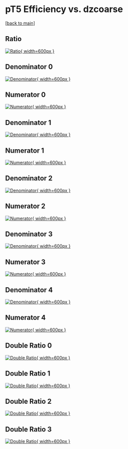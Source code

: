 # pT5 Efficiency vs. dzcoarse

[[back to main](./)]



## Ratio

[![Ratio](../mtv/var/pT5_xtr_211_0_eff_dzcoarse.png){ width=600px }](../mtv/var/pT5_xtr_211_0_eff_dzcoarse.pdf)

## Denominator 0

[![Denominator](../mtv/den/pT5_xtr_211_0_eff_dzcoarse_den0.png){ width=600px }](../mtv/den/pT5_xtr_211_0_eff_dzcoarse_den0.pdf)

## Numerator 0

[![Numerator](../mtv/num/pT5_xtr_211_0_eff_dzcoarse_num0.png){ width=600px }](../mtv/num/pT5_xtr_211_0_eff_dzcoarse_num0.pdf)

## Denominator 1

[![Denominator](../mtv/den/pT5_xtr_211_0_eff_dzcoarse_den1.png){ width=600px }](../mtv/den/pT5_xtr_211_0_eff_dzcoarse_den1.pdf)

## Numerator 1

[![Numerator](../mtv/num/pT5_xtr_211_0_eff_dzcoarse_num1.png){ width=600px }](../mtv/num/pT5_xtr_211_0_eff_dzcoarse_num1.pdf)

## Denominator 2

[![Denominator](../mtv/den/pT5_xtr_211_0_eff_dzcoarse_den2.png){ width=600px }](../mtv/den/pT5_xtr_211_0_eff_dzcoarse_den2.pdf)

## Numerator 2

[![Numerator](../mtv/num/pT5_xtr_211_0_eff_dzcoarse_num2.png){ width=600px }](../mtv/num/pT5_xtr_211_0_eff_dzcoarse_num2.pdf)

## Denominator 3

[![Denominator](../mtv/den/pT5_xtr_211_0_eff_dzcoarse_den3.png){ width=600px }](../mtv/den/pT5_xtr_211_0_eff_dzcoarse_den3.pdf)

## Numerator 3

[![Numerator](../mtv/num/pT5_xtr_211_0_eff_dzcoarse_num3.png){ width=600px }](../mtv/num/pT5_xtr_211_0_eff_dzcoarse_num3.pdf)

## Denominator 4

[![Denominator](../mtv/den/pT5_xtr_211_0_eff_dzcoarse_den4.png){ width=600px }](../mtv/den/pT5_xtr_211_0_eff_dzcoarse_den4.pdf)

## Numerator 4

[![Numerator](../mtv/num/pT5_xtr_211_0_eff_dzcoarse_num4.png){ width=600px }](../mtv/num/pT5_xtr_211_0_eff_dzcoarse_num4.pdf)

## Double Ratio 0

[![Double Ratio](../mtv/ratio/pT5_xtr_211_0_eff_dzcoarse_ratio0.png){ width=600px }](../mtv/ratio/pT5_xtr_211_0_eff_dzcoarse_ratio0.pdf)

## Double Ratio 1

[![Double Ratio](../mtv/ratio/pT5_xtr_211_0_eff_dzcoarse_ratio1.png){ width=600px }](../mtv/ratio/pT5_xtr_211_0_eff_dzcoarse_ratio1.pdf)

## Double Ratio 2

[![Double Ratio](../mtv/ratio/pT5_xtr_211_0_eff_dzcoarse_ratio2.png){ width=600px }](../mtv/ratio/pT5_xtr_211_0_eff_dzcoarse_ratio2.pdf)

## Double Ratio 3

[![Double Ratio](../mtv/ratio/pT5_xtr_211_0_eff_dzcoarse_ratio3.png){ width=600px }](../mtv/ratio/pT5_xtr_211_0_eff_dzcoarse_ratio3.pdf)

